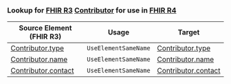 ### Lookup for [FHIR R3](https://hl7.org/fhir/STU3/) [Contributor](https://hl7.org/fhir/STU3/Contributor.html) for use in [FHIR R4](https://hl7.org/fhir/R4/)

| Source Element (FHIR R3) | Usage | Target |
| -------------- | ----- | ------ |
| [Contributor.type](https://hl7.org/fhir/STU3/Contributor.html#resource) | `UseElementSameName` | [Contributor.type](https://hl7.org/fhir/R4/Contributor.html#resource) |
| [Contributor.name](https://hl7.org/fhir/STU3/Contributor.html#resource) | `UseElementSameName` | [Contributor.name](https://hl7.org/fhir/R4/Contributor.html#resource) |
| [Contributor.contact](https://hl7.org/fhir/STU3/Contributor.html#resource) | `UseElementSameName` | [Contributor.contact](https://hl7.org/fhir/R4/Contributor.html#resource) |
